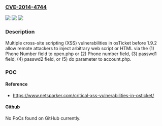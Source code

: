 ### [CVE-2014-4744](https://cve.mitre.org/cgi-bin/cvename.cgi?name=CVE-2014-4744)
![](https://img.shields.io/static/v1?label=Product&message=n%2Fa&color=blue)
![](https://img.shields.io/static/v1?label=Version&message=n%2Fa&color=blue)
![](https://img.shields.io/static/v1?label=Vulnerability&message=n%2Fa&color=brighgreen)

### Description

Multiple cross-site scripting (XSS) vulnerabilities in osTicket before 1.9.2 allow remote attackers to inject arbitrary web script or HTML via the (1) Phone Number field to open.php or (2) Phone number field, (3) passwd1 field, (4) passwd2 field, or (5) do parameter to account.php.

### POC

#### Reference
- https://www.netsparker.com/critical-xss-vulnerabilities-in-osticket/

#### Github
No PoCs found on GitHub currently.

